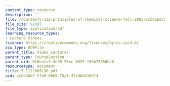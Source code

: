 ```yaml
---
content_type: resource
description: ''
file: /courses/5-112-principles-of-chemical-science-fall-2005/ccbb16d75fe006b975a14fed6d230df4_5_1122005L30.pdf
file_size: 92697
file_type: application/pdf
learning_resource_types:
- Lecture Videos
license: https://creativecommons.org/licenses/by-nc-sa/4.0/
ocw_type: OCWFile
parent_title: Video Lectures
parent_type: CourseSection
parent_uid: 0f6eafa3-3e90-56ec-6097-f69475356be6
resourcetype: Document
title: 5_1122005L30.pdf
uid: ccbb16d7-5fe0-06b9-75a1-4fed6d230df4
---
```

